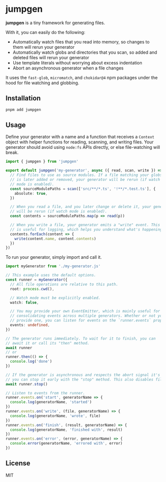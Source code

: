 # jumpgen

**jumpgen** is a tiny framework for generating files.

With it, you can easily do the following:

- Automatically watch files that you read into memory, so changes to them will rerun your generator
- Automatically watch globs and directories that you scan, so added and deleted files will rerun your generator
- Use template literals without worrying about excess indentation
- Abort an asynchronous generator when a file changes

It uses the `fast-glob`, `micromatch`, and `chokidar@4` npm packages under the hood for file watching and globbing.

## Installation

```bash
pnpm add jumpgen
```

## Usage

Define your generator with a name and a function that receives a `Context` object with helper functions for reading, scanning, and writing files. Your generator should avoid using `node:fs` APIs directly, or else file-watching will break.

```ts
import { jumpgen } from 'jumpgen'

export default jumpgen('my-generator', async ({ read, scan, write }) => {
  // Find files to use as source modules. If a file matching your globs
  // is later added or removed, your generator will be rerun (if watch
  // mode is enabled).
  const sourceModulePaths = scan(['src/**/*.ts', '!**/*.test.ts'], {
    absolute: true,
  })

  // When you read a file, and you later change or delete it, your generator
  // will be rerun (if watch mode is enabled).
  const contents = sourceModulePaths.map(p => read(p))

  // When you write a file, your generator emits a "write" event. This
  // is useful for logging, which helps you understand what's happening.
  contents.forEach(content => {
    write(content.name, content.contents)
  })
})
```

To run your generator, simply import and call it.

```ts
import myGenerator from './my-generator.js'

// This example uses the default options.
const runner = myGenerator({
  // All file operations are relative to this path.
  root: process.cwd(),

  // Watch mode must be explicitly enabled.
  watch: false,

  // You may provide your own EventEmitter, which is mainly useful for
  // consolidating events across multiple generators. Whether or not you
  // provide one, you can listen for events on the `runner.events` property.
  events: undefined,
})

// The generator runs immediately. To wait for it to finish, you can
// await it or call its "then" method.
await runner
// or
runner.then(() => {
  console.log('done')
})

// If the generator is asynchronous and respects the abort signal it's given,
// you can stop it early with the "stop" method. This also disables file watching.
await runner.stop()

// Listen to events from the runner.
runner.events.on('start', generatorName => {
  console.log(generatorName, 'started')
})
runner.events.on('write', (file, generatorName) => {
  console.log(generatorName, 'wrote', file)
})
runner.events.on('finish', (result, generatorName) => {
  console.log(generatorName, 'finished with', result)
})
runner.events.on('error', (error, generatorName) => {
  console.error(generatorName, 'errored with', error)
})
```

## License

MIT
